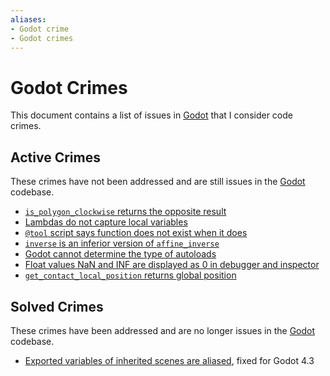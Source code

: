 ```yaml
---
aliases:
- Godot crime
- Godot crimes
---
```


# Godot Crimes

This document contains a list of issues in [Godot](godot.md) that I consider code crimes.

## Active Crimes

These crimes have not been addressed and are still issues in the [Godot](godot.md) codebase.

- [`is_polygon_clockwise` returns the opposite result](godot-geometry2d-clockwise-returns-opposite.md)
- [Lambdas do not capture local variables](godot-gdscript-lambdas-do-not-capture.md)
- [`@tool` script says function does not exist when it does](godot-tool-script-function-does-not-exist.md)
- [`inverse` is an inferior version of `affine_inverse`](godot-transform3d-inverse-inferior-to-affine-inverse.md)
- [Godot cannot determine the type of autoloads](godot-singletons-unknown-type.md)
- [Float values NaN and INF are displayed as 0 in debugger and inspector](godot-float-nan-inf-debugger.md)
- [`get_contact_local_position` returns global position](godot-physics-direct-body-state-3d-local-position-is-global.md)

## Solved Crimes

These crimes have been addressed and are no longer issues in the [Godot](godot.md) codebase.

- [Exported variables of inherited scenes are aliased](godot-gdscript-aliased-variables.md), fixed for Godot 4.3
